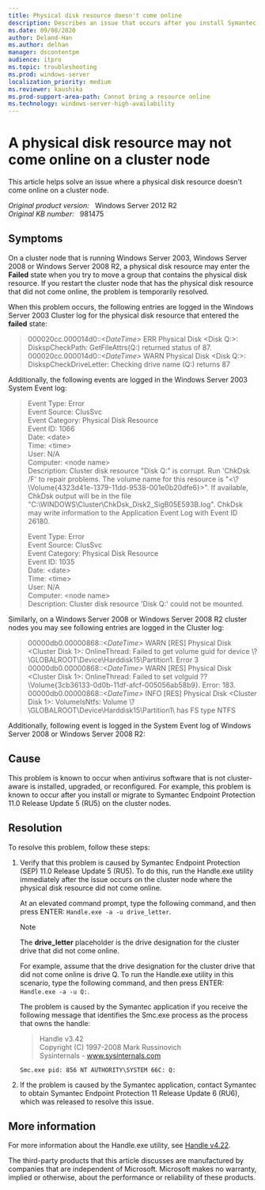 ```yaml
---
title: Physical disk resource doesn't come online
description: Describes an issue that occurs after you install Symantec Endpoint Protection 11.0 Release Update 5 on a cluster node that is running Windows Server 2012 R2.
ms.date: 09/08/2020
author: Deland-Han
ms.author: delhan
manager: dscontentpm
audience: itpro
ms.topic: troubleshooting
ms.prod: windows-server
localization_priority: medium
ms.reviewer: kaushika
ms.prod-support-area-path: Cannot bring a resource online
ms.technology: windows-server-high-availability
---
```

# A physical disk resource may not come online on a cluster node

This article helps solve an issue where a physical disk resource doesn't come online on a cluster node.

_Original product version:_ &nbsp; Windows Server 2012 R2  
_Original KB number:_ &nbsp; 981475

## Symptoms

On a cluster node that is running Windows Server 2003, Windows Server 2008 or Windows Server 2008 R2, a physical disk resource may enter the **Failed** state when you try to move a group that contains the physical disk resource. If you restart the cluster node that has the physical disk resource that did not come online, the problem is temporarily resolved.

When this problem occurs, the following entries are logged in the Windows Server 2003 Cluster log for the physical disk resource that entered the **failed** state:

> 000020cc.000014d0::*\<DateTime>* ERR Physical Disk \<Disk Q:>:  
DiskspCheckPath: GetFileAttrs(Q:) returned status of 87.  
000020cc.000014d0::*\<DateTime>* WARN Physical Disk \<Disk Q:>:  
DiskspCheckDriveLetter: Checking drive name (Q:) returns 87

Additionally, the following events are logged in the Windows Server 2003 System Event log:

> Event Type: Error  
Event Source: ClusSvc  
Event Category: Physical Disk Resource  
Event ID: 1066  
Date: \<date>  
Time: \<time>  
User: N/A  
Computer: \<node name>  
Description: Cluster disk resource "Disk Q:" is corrupt. Run 'ChkDsk /F' to repair problems. The volume name for this resource is "<\\?\Volume{4323d41e-1379-11dd-9538-001e0b20dfe6}\>". If available, ChkDsk output will be in the file "C:\WINDOWS\Cluster\ChkDsk_Disk2_SigB05E593B.log". ChkDsk may write information to the Application Event Log with Event ID 26180.
>
> Event Type: Error  
Event Source: ClusSvc  
Event Category: Physical Disk Resource  
Event ID: 1035  
Date: \<date>  
Time: \<time>  
User: N/A  
Computer: \<node name>  
Description: Cluster disk resource 'Disk Q:' could not be mounted.

Similarly, on a Windows Server 2008 or Windows Server 2008 R2 cluster nodes you may see following entries are logged in the Cluster log:

> 00000db0.00000868::*\<DateTime>* WARN [RES] Physical Disk \<Cluster Disk 1>: OnlineThread: Failed to get volume guid for device \\?\GLOBALROOT\Device\Harddisk15\Partition1\. Error 3  
00000db0.00000868::*\<DateTime>* WARN [RES] Physical Disk \<Cluster Disk 1>: OnlineThread: Failed to set volguid \??\Volume{3cb36133-0d0b-11df-afcf-005056ab58b9}. Error: 183.  
00000db0.00000868::*\<DateTime>* INFO [RES] Physical Disk \<Cluster Disk 1>: VolumeIsNtfs: Volume \\?\GLOBALROOT\Device\Harddisk15\Partition1\ has FS type NTFS

Additionally, following event is logged in the System Event log of Windows Server 2008 or Windows Server 2008 R2:

## Cause

This problem is known to occur when antivirus software that is not cluster-aware is installed, upgraded, or reconfigured. For example, this problem is known to occur after you install or migrate to Symantec Endpoint Protection 11.0 Release Update 5 (RU5) on the cluster nodes.

## Resolution

To resolve this problem, follow these steps:

1. Verify that this problem is caused by Symantec Endpoint Protection (SEP) 11.0 Release Update 5 (RU5). To do this, run the Handle.exe utility immediately after the issue occurs on the cluster node where the physical disk resource did not come online.

    At an elevated command prompt, type the following command, and then press ENTER: `Handle.exe -a -u drive_letter`.

    > [!NOTE]
    > The **drive_letter** placeholder is the drive designation for the cluster drive that did not come online.

    For example, assume that the drive designation for the cluster drive that did not come online is drive Q. To run the Handle.exe utility in this scenario, type the following command, and then press ENTER: `Handle.exe -a -u Q:`.

    The problem is caused by the Symantec application if you receive the following message that identifies the Smc.exe process as the process that owns the handle:

    > Handle v3.42  
    Copyright (C) 1997-2008 Mark Russinovich  
    Sysinternals - www.sysinternals.com

    `Smc.exe pid: 856 NT AUTHORITY\SYSTEM 66C: Q:`

2. If the problem is caused by the Symantec application, contact Symantec to obtain Symantec Endpoint Protection 11 Release Update 6 (RU6), which was released to resolve this issue.

## More information

For more information about the Handle.exe utility, see [Handle v4.22](/sysinternals/downloads/handle).

The third-party products that this article discusses are manufactured by companies that are independent of Microsoft. Microsoft makes no warranty, implied or otherwise, about the performance or reliability of these products.
